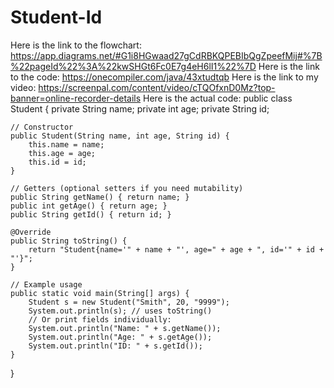 # Student-Id
Here is the link to the flowchart:
https://app.diagrams.net/#G1i8HGwaad27gCdRBKQPEBIbQgZpeefMij#%7B%22pageId%22%3A%22kwSHGt6Fc0E7g4eH6lI1%22%7D
Here is the link to the code: 
https://onecompiler.com/java/43xtudtqb
Here is the link to my video:
https://screenpal.com/content/video/cTQOfxnD0Mz?top-banner=online-recorder-details
Here is the actual code:
public class Student {
    private String name;
    private int age;
    private String id;

    // Constructor
    public Student(String name, int age, String id) {
        this.name = name;
        this.age = age;
        this.id = id;
    }

    // Getters (optional setters if you need mutability)
    public String getName() { return name; }
    public int getAge() { return age; }
    public String getId() { return id; }

    @Override
    public String toString() {
        return "Student{name='" + name + "', age=" + age + ", id='" + id + "'}";
    }

    // Example usage
    public static void main(String[] args) {
        Student s = new Student("Smith", 20, "9999");
        System.out.println(s); // uses toString()
        // Or print fields individually:
        System.out.println("Name: " + s.getName());
        System.out.println("Age: " + s.getAge());
        System.out.println("ID: " + s.getId());
    }
}
